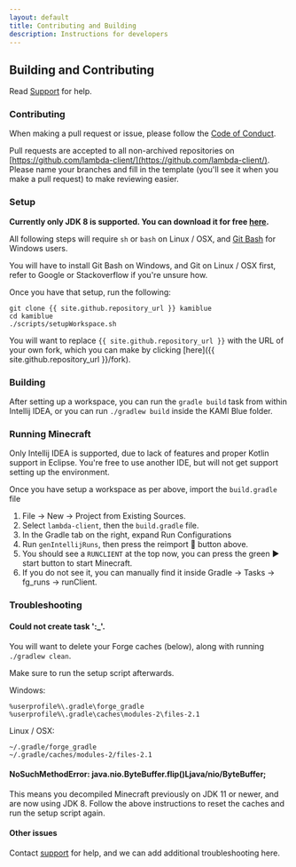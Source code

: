 ```yaml
---
layout: default
title: Contributing and Building
description: Instructions for developers
---
```


## Building and Contributing

Read [Support](support) for help.

### Contributing

When making a pull request or issue, please follow the [Code of Conduct](codeofconduct).

Pull requests are accepted to all non-archived repositories on [https://github.com/lambda-client/](https://github.com/lambda-client/). Please name your branches and fill in the template (you'll see it when you make a pull request) to make reviewing easier.

### Setup

**Currently only JDK 8 is supported. You can download it for free [here](https://adoptopenjdk.net/?variant=openjdk8&jvmVariant=hotspot).**

All following steps will require `sh` or `bash` on Linux / OSX, and [Git Bash](https://gitforwindows.org/) for Windows users.

You will have to install Git Bash on Windows, and Git on Linux / OSX first, refer to Google or Stackoverflow if you're unsure how.

Once you have that setup, run the following:
```
git clone {{ site.github.repository_url }} kamiblue
cd kamiblue
./scripts/setupWorkspace.sh
```

You will want to replace `{{ site.github.repository_url }}` with the URL of your own fork, which you can make by clicking [here]({{ site.github.repository_url }}/fork).

### Building

After setting up a workspace, you can run the `gradle build` task from within Intellij IDEA, or you can run `./gradlew build` inside the KAMI Blue folder.

### Running Minecraft 

Only Intellij IDEA is supported, due to lack of features and proper Kotlin support in Eclipse. You're free to use another IDE, but will not get support setting up the environment.

Once you have setup a workspace as per above, import the `build.gradle` file

1. File -> New -> Project from Existing Sources.
2. Select `lambda-client`, then the `build.gradle` file.
3. In the Gradle tab on the right, expand Run Configurations
4. Run `genIntellijRuns`, then press the reimport 🔄 button above.
5. You should see a `RUNCLIENT` at the top now, you can press the green ▶️ start button to start Minecraft.
6. If you do not see it, you can manually find it inside Gradle -> Tasks -> fg_runs -> runClient.

### Troubleshooting

#### Could not create task ':\_'.

You will want to delete your Forge caches (below), along with running `./gradlew clean`.

Make sure to run the setup script afterwards.

Windows:
```
%userprofile%\.gradle\forge_gradle
%userprofile%\.gradle\caches\modules-2\files-2.1
```

Linux / OSX:
```
~/.gradle/forge_gradle
~/.gradle/caches/modules-2/files-2.1
```


#### NoSuchMethodError: java.nio.ByteBuffer.flip()Ljava/nio/ByteBuffer;

This means you decompiled Minecraft previously on JDK 11 or newer, and are now using JDK 8. Follow the above instructions to reset the caches and run the setup script again.

#### Other issues

Contact [support](support) for help, and we can add additional troubleshooting here.
